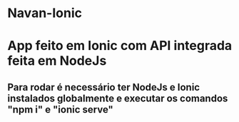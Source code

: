 # Navan-Ionic
<h1>App feito em Ionic com API integrada feita em NodeJs</h1>

<h2> Para rodar é necessário ter NodeJs e Ionic instalados globalmente e executar os comandos "npm i" e "ionic serve" </h2>
